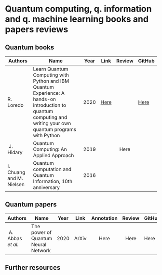 # Quantum computing, q. information and q. machine learning books and papers reviews



## Quantum books 


| Authors | Name | Year | Link | Review | GitHub |
| --- | --- | --- | --- | :---: | --- |
| R. Loredo | Learn Quantum Computing with Python and IBM Quantum Experience: A hands-on introduction to quantum computing and writing your own quantum programs with Python | 2020 | [Here](https://www.amazon.ca/Quantum-Computing-Python-Experience-hands/dp/1838981004) | | [Here](https://github.com/PacktPublishing/Learn-Quantum-Computing-with-Python-and-IBM-Quantum-Experience) | 
| J. Hidary | Quantum Computing: An Applied Approach | 2019 | | Here | | 
| I. Chuang and M. Nielsen | Quantum computation and Quantum Information, 10th anniversary | 2016 | | | | 



## Quantum papers

| Authors | Name | Year | Link | Annotation | Review | GitHub |
| --- | --- | --- | --- | :---: | :---: | --- |
| A. Abbas *et al.* | The power of Quantum Neural Network | 2020 | ArXiv | Here | Here | Here |

## Further resources

